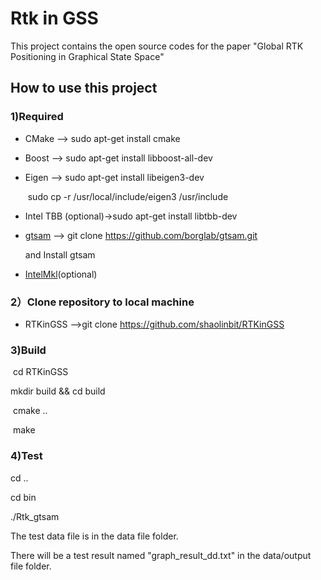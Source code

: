 # Rtk in GSS
This project contains the open source codes for the paper "Global RTK Positioning in Graphical State Space"

## How to use this project
### 1)Required
- CMake --> sudo apt-get install cmake

- Boost   --> sudo apt-get install libboost-all-dev

- Eigen    --> sudo apt-get install libeigen3-dev

  ​					sudo cp -r /usr/local/include/eigen3 /usr/include

- Intel TBB (optional)->sudo apt-get install libtbb-dev

- [gtsam](https://github.com/borglab/gtsam)  --> git clone https://github.com/borglab/gtsam.git 

  and Install gtsam

- [IntelMkl](https://software.intel.com/content/www/us/en/develop/tools/oneapi/components/onemkl.html)(optional)

### 2）Clone repository to local machine
- RTKinGSS -->git clone https://github.com/shaolinbit/RTKinGSS

### 3)Build
​ cd RTKinGSS
 
 mkdir build && cd build

​ cmake ..

​ make

### 4)Test

 cd ..

 cd bin 

 ./Rtk_gtsam 

 The test data file is in the data file folder.
 
 There will be a test result named "graph_result_dd.txt" in the data/output file folder.